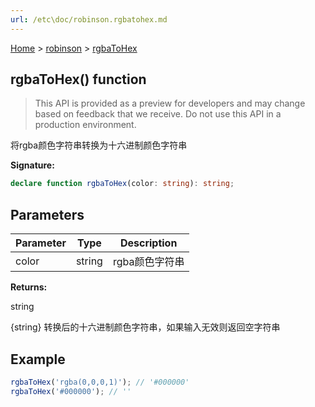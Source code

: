 ```yaml
---
url: /etc\doc/robinson.rgbatohex.md
---
```

[Home](./index.md) > [robinson](./robinson.md) > [rgbaToHex](./robinson.rgbatohex.md)

## rgbaToHex() function

> This API is provided as a preview for developers and may change based on feedback that we receive. Do not use this API in a production environment.

将rgba颜色字符串转换为十六进制颜色字符串

**Signature:**

```typescript
declare function rgbaToHex(color: string): string;
```

## Parameters

|  Parameter | Type | Description |
|  --- | --- | --- |
|  color | string | rgba颜色字符串 |

**Returns:**

string

{string} 转换后的十六进制颜色字符串，如果输入无效则返回空字符串

## Example

```javascript
rgbaToHex('rgba(0,0,0,1)'); // '#000000'
rgbaToHex('#000000'); // ''
```
